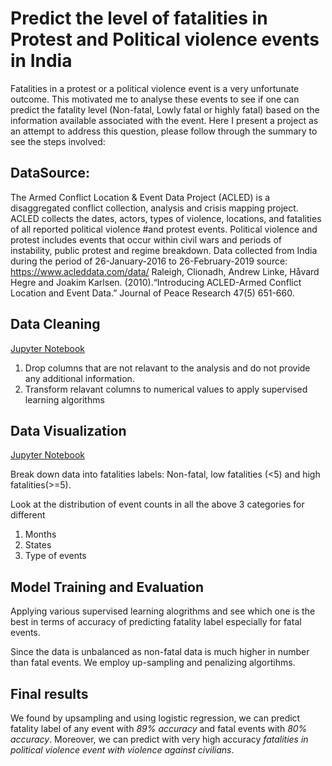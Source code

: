 # Predict the level of fatalities in Protest and Political violence events in India

Fatalities in a protest or a political violence event is a very unfortunate outcome. This motivated me to analyse these events to see if one can predict the fatality level (Non-fatal, Lowly fatal or highly fatal) based on the information available associated with the event. Here I present a project as an attempt to address this question, please follow through the summary to see the steps involved:


## DataSource:

The Armed Conflict Location & Event Data Project (ACLED) is a disaggregated conflict collection, analysis and crisis
mapping project. ACLED collects the dates, actors, types of violence, locations, and fatalities of all reported political violence 
#and protest events. Political violence and protest includes events that occur within civil wars and periods of instability, public protest and regime breakdown. Data collected from India during the period of 26-January-2016 to 26-February-2019
source: https://www.acleddata.com/data/
Raleigh, Clionadh, Andrew Linke, Håvard Hegre and Joakim Karlsen. (2010).“Introducing ACLED-Armed Conflict Location and Event Data.” Journal of Peace Research 47(5) 651-660.

## Data Cleaning

[Jupyter Notebook](https://github.com/ViditAg/Predict_Political_violence_Fatalities/blob/master/Fatalities_prediction_Data_Cleaning.ipynb)

1. Drop columns that are not relavant to the analysis and do not provide any additional information.
2. Transform relavant columns to numerical values to apply supervised learning algorithms

## Data Visualization

[Jupyter Notebook](https://github.com/ViditAg/Predict_Political_violence_Fatalities/blob/master/Data_visualization.ipynb)

Break down data into fatalities labels: Non-fatal, low fatalities (<5) and high fatalities(>=5).

Look at the distribution of event counts in all the above 3 categories for different

1. Months
2. States
3. Type of events

## Model Training and Evaluation

Applying various supervised learning alogrithms and see which one is the best in terms of accuracy of predicting fatality label especially for fatal events.

Since the data is unbalanced as non-fatal data is much higher in number than fatal events. We employ up-sampling and penalizing algortihms.

## Final results

We found by upsampling and using logistic regression, we can predict fatality label of any event with *89% accuracy* and fatal events with *80% accuracy*. Moreover, we can predict with very high accuracy *fatalities in political violence event with violence against civilians*.
